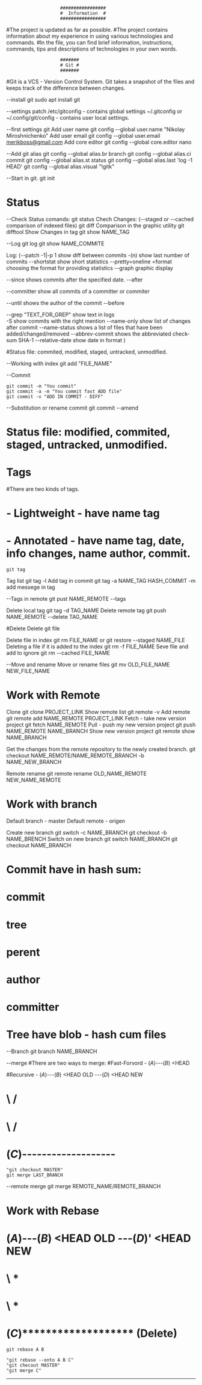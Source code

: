 						#################
						#  Information  #
						#################

#The project is updated as far as possible.
#The project contains information about my experience in using various technologies and commands.
#In the file, you can find brief information, instructions, commands, tips and descriptions of technologies in your own words.

						#######
						# Git #
						#######

#Git is a VCS - Version Control System. Git takes a snapshot of the files and keeps track of the difference between changes.



--install git
	sudo apt install git


--settings patch
/etc/gitconfig  - contains global settings
~/.gitconfig   or   ~/.config/git/config  -  contains user local settings.





--first settings git
Add user name
	git config --global user.name "Nikolay Miroshnichenko"
Add user email
	git config --global user.email merikboss@gmail.com
Add core editor
	git config --global core.editor nano


--Add git alias
	git config --global alias.br branch
	git config --global alias.ci commit
	git config --global alias.st status
	git config --global alias.last 'log -1 HEAD'
	git config --global alias.visual "!gitk"







--Start in git.
	git init



# Status
--Check Status comands:
	git status
Chech Changes: (--staged or --cached comparison of indexed files)
	git diff
Comparison in the graphic utility
	git difftool
Show Changes in tag
	git show NAME_TAG


--Log
	git log
	git show NAME_COMMITE

Log: 
(--patch -1|-p 1 			show diff between commits
 -(n)					show last number of commits
 --shortstat 				show short statistics 
 --pretty=oneline =format 		сhoosing the format for providing statistics
 --graph 				graphic display

 --since 				shows commits after the specified date.
 --after 				

 --committer				show all commits of a committer or commiter 

 --until				shows the author of the commit
 --before

 --grep "TEXT_FOR_GREP"			show text in logs					
 -S 					show commits with the right mention
 --name-only				show list of changes after commit
 --name-status				shows a list of files that have been added/changed/removed
 --abbrev-commit			shows the abbreviated check-sum SHA-1
 --relative-date			show date in format
)



#Status file: commited, modified, staged, untracked, unmodified.

--Working with index
	git add "FILE_NAME"




--Commit

	git commit -m "You commit"
	git commit -a -m "You commit fast ADD file"
	git commit -v "ADD IN COMMIT - DIFF"



--Substitution or rename commit
	git commit --amend

# Status file: modified, commited, staged, untracked, unmodified.








# Tags

#There are two kinds of tags.

# - Lightweight - have name tag
# - Annotated - have name tag, date, info changes, name author, commit.

	git tag
Tag list
	git tag -l
Add tag in commit
	git tag -a NAME_TAG HASH_COMMIT
-m 					add messege in tag

--Tags in remote
	git pust NAME_REMOTE --tags

Delete local tag 
	git tag -d TAG_NAME
Delete remote tag
	git push NAME_REMOTE --delete TAG_NAME




#Delete
Delete git file

Delete file in index
	git rm FILE_NAME	or	git restore --staged NAME_FILE
Deleting a file if it is added to the index
	git rm -f FILE_NAME
Seve file and add to ignore
	git rm --cached FILE_NAME

--Move and rename
Move or rename files
	git mv OLD_FILE_NAME NEW_FILE_NAME




# Work with Remote

Clone
	git clone PROJECT_LINK
Show remote list
	git remote -v
Add remote
	git remote add NAME_REMOTE PROJECT_LINK
Fetch - take new version project
	git fetch NAME_REMOTE
Pull - push my new version project
	git push NAME_REMOTE NAME_BRANCH
Show new version project
	git remote show NAME_BRANCH

Get the changes from the remote repository to the newly created branch.
	git checkout NAME_REMOTE/NAME_REMOTE_BRANCH -b NAME_NEW_BRANCH

Remote rename
	git remote rename OLD_NAME_REMOTE NEW_NAME_REMOTE







# Work with branch

Default branch - master
Default remote - origen


Create new branch
	git switch -c NAME_BRANCH 
	git checkout -b NAME_BRENCH
Switch on new branch
	git switch NAME_BRANCH
	git checkout NAME_BRANCH

# Commit have in hash sum:
# commit 
# tree
# perent
# author 
# committer

# Tree have blob - hash cum files


--Branch
	git branch NAME_BRANCH

--merge
#There are two ways to merge:
#Fast-Forvord - (_A_)---(_B_) <HEAD

#Recursive - (_A_)---(_B_) <HEAD OLD ---(_D_) <HEAD NEW
#	        \			 /
#		 \			/
#		(_C_)-------------------


	"git checkout MASTER"
	git merge LAST_BRANCH

--remote merge
	git merge REMOTE_NAME/REMOTE_BRANCH


# Work with Rebase


#	     (_A_)---(_B_) <HEAD OLD ---(_D_)' <HEAD NEW
#               \                        *
#                \                      *
#               (*C*)******************* (Delete)


	git rebase A B

	"git rebase --onto A B C"
	"git checout MASTER"
	"git merge C"


----------------------------------------------------------------


